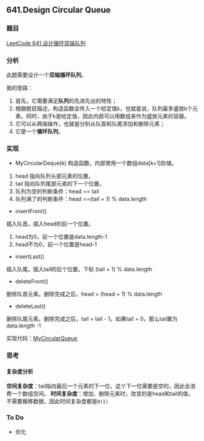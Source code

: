 ## 641.Design Circular Queue
### 题目
[LeetCode 641.设计循环双端队列](https://leetcode-cn.com/problems/design-circular-deque/)

### 分析
此题需要设计一个**双端循环队列**。

我的思路：
1. 首先，它需要满足**队列**的先进先出的特性；
2. 根据题目描述，构造函数会传入一个给定值k，也就是说，队列最多盛放k个元素。同时，由于k是给定值，因此内部可以用数组来作为盛放元素的容器。
3. 它可以从两端操作，也就是分别从队首和队尾添加和删除元素；
4. 它是一个**循环队列**。

### 实现

* MyCircularDeque(k)
构造函数，内部使用一个数组data[k+1]存储。
1. head 指向队列头部元素的位置。
2. tail 指向队列尾部元素的下一个位置。
3. 队列为空的判断条件：head == tail
4. 队列满了的判断条件：head ==(tail + 1) % data.length

* insertFront()

插入队首。插入head的前一个位置。
1. head为0，前一个位置是data.length-1
2. head不为0，前一个位置是head-1

* insertLast()

插入队尾。插入tail的后个位置，下标 (tail + 1) % data.length

* deleteFront()

删除队首元素。删除完成之后，head = (head + 1) % data.length

* deleteLast()

删除队尾元素。删除完成之后，tail = tail - 1。如果tail = 0，那么tail置为data.length -1

实现代码：[MyCircularQueue](https://github.com/chenyulian/leetcode-solutions/blob/master/src/leet/medium/MyCircularDeque.java)

### 思考
#### 复杂度分析
**空间复杂度**：tail指向最后一个元素的下一位，这个下一位需要是空的，因此会浪费一个数组空间。
**时间复杂度**：增加、删除元素时，改变的是head和tail的值，不需要搬移数据，因此时间复杂度都是`O(1)`

### To Do

* 优化
